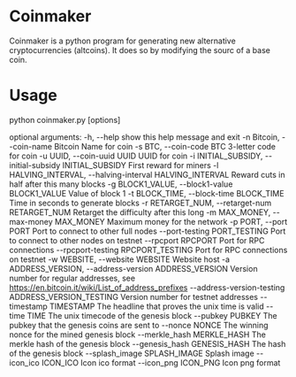 # Coinmaker

Coinmaker is a python program for generating new alternative cryptocurrencies (altcoins).  It does so by modifying the sourc of a base coin.

# Usage

python coinmaker.py [options]

optional arguments:
  -h, --help            show this help message and exit
  -n Bitcoin, --coin-name Bitcoin
                        Name for coin
  -s BTC, --coin-code BTC
                        3-letter code for coin
  -u UUID, --coin-uuid UUID
                        UUID for coin
  -i INITIAL_SUBSIDY, --initial-subsidy INITIAL_SUBSIDY
                        First reward for miners
  -l HALVING_INTERVAL, --halving-interval HALVING_INTERVAL
                        Reward cuts in half after this many blocks
  -g BLOCK1_VALUE, --block1-value BLOCK1_VALUE
                        Value of block 1
  -t BLOCK_TIME, --block-time BLOCK_TIME
                        Time in seconds to generate blocks
  -r RETARGET_NUM, --retarget-num RETARGET_NUM
                        Retarget the difficulty after this long
  -m MAX_MONEY, --max-money MAX_MONEY
                        Maximum money for the network
  -p PORT, --port PORT  Port to connect to other full nodes
  --port-testing PORT_TESTING
                        Port to connect to other nodes on testnet
  --rpcport RPCPORT     Port for RPC connections
  --rpcport-testing RPCPORT_TESTING
                        Port for RPC connections on testnet
  -w WEBSITE, --website WEBSITE
                        Website host
  -a ADDRESS_VERSION, --address-version ADDRESS_VERSION
                        Version number for regular addresses, see
                        https://en.bitcoin.it/wiki/List_of_address_prefixes
  --address-version-testing ADDRESS_VERSION_TESTING
                        Version number for testnet addresses
  --timestamp TIMESTAMP
                        The headline that proves the unix time is valid
  --time TIME           The unix timecode of the genesis block
  --pubkey PUBKEY       The pubkey that the genesis coins are sent to
  --nonce NONCE         The winning nonce for the mined genesis block
  --merkle_hash MERKLE_HASH
                        The merkle hash of the genesis block
  --genesis_hash GENESIS_HASH
                        The hash of the genesis block
  --splash_image SPLASH_IMAGE
                        Splash image
  --icon_ico ICON_ICO   Icon ico format
  --icon_png ICON_PNG   Icon png format

